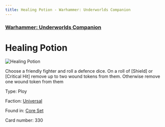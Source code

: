 ```yaml
---
title: Healing Potion - Warhammer: Underworlds Companion
---
```


### [Warhammer: Underworlds Companion](https://guidokessels.github.io/wh-underworlds)

  

# Healing Potion

![Healing Potion](https://warhammerunderworlds.com/wp-content/uploads/sites/6/2017/12/330_ENG-Healing-Potion.png)

Choose a friendly fighter and roll a defence dice. On a roll of [Shield] or [Critical Hit] remove up to two wound tokens from them. Otherwise remove one wound token from them

Type: Ploy

Faction: [Universal](https://guidokessels.github.io/wh-underworlds/factions/universal)

Found in: [Core Set](https://guidokessels.github.io/wh-underworlds/locations/core-set)

Card number: 330

